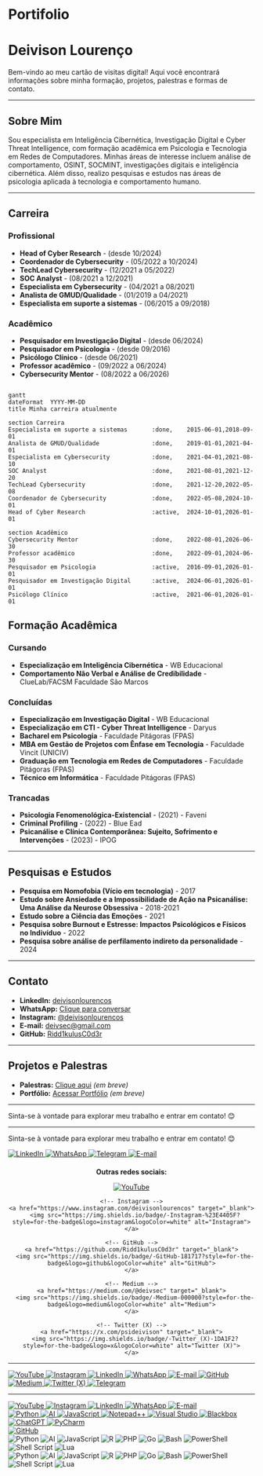 # Portifolio

# **Deivison Lourenço**

Bem-vindo ao meu cartão de visitas digital! Aqui você encontrará informações sobre minha formação, projetos, palestras e formas de contato.

---

## **Sobre Mim**

Sou especialista em Inteligência Cibernética, Investigação Digital e Cyber Threat Intelligence, com formação acadêmica em Psicologia e Tecnologia em Redes de Computadores. Minhas áreas de interesse incluem análise de comportamento, OSINT, SOCMINT, investigações digitais e inteligência cibernética. Além disso, realizo pesquisas e estudos nas áreas de psicologia aplicada à tecnologia e comportamento humano.

---
## **Carreira**
### **Profissional**
- **Head of Cyber Research** - (desde 10/2024)
- **Coordenador de Cybersecurity** - (05/2022 a 10/2024)
- **TechLead Cybersecurity** - (12/2021 a 05/2022)
- **SOC Analyst** - (08/2021 a 12/2021)
- **Especialista em Cybersecurity** - (04/2021 a 08/2021)
- **Analista de GMUD/Qualidade** - (01/2019 a 04/2021)
- **Especialista em suporte a sistemas** - (06/2015 a 09/2018)

### **Acadêmico**
- **Pesquisador em Investigação Digital** - (desde 06/2024)
- **Pesquisador em Psicologia** - (desde 09/2016)
- **Psicólogo Clínico** - (desde 06/2021)
- **Professor acadêmico** - (09/2022 a 06/2024)
- **Cybersecurity Mentor** - (08/2022 a 06/2026)

```mermaid

gantt
dateFormat  YYYY-MM-DD
title Minha carreira atualmente

section Carreira
Especialista em suporte a sistemas       :done,    2015-06-01,2018-09-01
Analista de GMUD/Qualidade               :done,    2019-01-01,2021-04-01
Especialista em Cybersecurity            :done,    2021-04-01,2021-08-10
SOC Analyst                              :done,    2021-08-01,2021-12-20
TechLead Cybersecurity                   :done,    2021-12-20,2022-05-08
Coordenador de Cybersecurity             :done,    2022-05-08,2024-10-01
Head of Cyber Research                   :active,  2024-10-01,2026-01-01

section Acadêmico
Cybersecurity Mentor                     :done,    2022-08-01,2026-06-30
Professor acadêmico                      :done,    2022-09-01,2024-06-30
Pesquisador em Psicologia                :active,  2016-09-01,2026-01-01
Pesquisador em Investigação Digital      :active,  2024-06-01,2026-01-01
Psicólogo Clínico                        :active,  2021-06-01,2026-01-01
```

## **Formação Acadêmica**
### **Cursando**
- **Especialização em Inteligência Cibernética** - WB Educacional
- **Comportamento Não Verbal e Análise de Credibilidade** - ClueLab/FACSM Faculdade São Marcos

### **Concluídas**
- **Especialização em Investigação Digital** - WB Educacional
- **Especialização em CTI - Cyber Threat Intelligence** - Daryus
- **Bacharel em Psicologia** - Faculdade Pitágoras (FPAS)
- **MBA em Gestão de Projetos com Ênfase em Tecnologia** - Faculdade Vincit (UNICIV)
- **Graduação em Tecnologia em Redes de Computadores** - Faculdade Pitágoras (FPAS)
- **Técnico em Informática** - Faculdade Pitágoras (FPAS)

### **Trancadas**
- **Psicologia Fenomenológica-Existencial** - (2021) - Faveni 
- **Criminal Profiling** - (2022) - Blue Ead
- **Psicanálise e Clínica Contemporânea: Sujeito, Sofrimento e Intervenções** - (2023) - IPOG

---

## **Pesquisas e Estudos**

- **Pesquisa em Nomofobia (Vício em tecnologia)** - 2017  
- **Estudo sobre Ansiedade e a Impossibilidade de Ação na Psicanálise: Uma Análise da Neurose Obsessiva** - 2018-2021  
- **Estudo sobre a Ciência das Emoções** - 2021  
- **Pesquisa sobre Burnout e Estresse: Impactos Psicológicos e Físicos no Indivíduo** - 2022  
- **Pesquisa sobre análise de perfilamento indireto da personalidade** - 2024  

---

## **Contato**

- **LinkedIn:** [deivisonlourencos](https://www.linkedin.com/in/deivisonlourencos/)  
- **WhatsApp:** [Clique para conversar](https://wa.me/31993742973)  
- **Instagram:** [@deivisonlourencos](https://www.instagram.com/deivisonlourencos)  
- **E-mail:** [deivsec@gmail.com](mailto:deivsec@gmail.com)  
- **GitHub:** [Ridd1kulusC0d3r](https://github.com/Ridd1kulusC0d3r)  

---

## **Projetos e Palestras**

- **Palestras:** [Clique aqui](#) *(em breve)*  
- **Portfólio:** [Acessar Portfólio](#) *(em breve)*  

---

Sinta-se à vontade para explorar meu trabalho e entrar em contato! 😊

---
<div>
  <!-- Descrição -->
  <p>Sinta-se à vontade para explorar meu trabalho e entrar em contato! 😊</p>

  <!-- Redes principais -->
  <a href="https://www.linkedin.com/in/deivisonlourencos/" target="_blank">
    <img src="https://img.shields.io/badge/-LinkedIn-%230077B5?style=for-the-badge&logo=linkedin&logoColor=white" alt="LinkedIn">
  </a> 

  <a href="https://wa.me/31993742973" target="_blank">
    <img src="https://img.shields.io/badge/-WhatsApp-%25D366?style=for-the-badge&logo=whatsapp&logoColor=white" alt="WhatsApp">
  </a>

  <a href="https://t.me/Ridd1kulusC0d3r" target="_blank">
    <img src="https://img.shields.io/badge/-Telegram-26A5E4?style=for-the-badge&logo=telegram&logoColor=white" alt="Telegram">
  </a>

  <a href="mailto:deivsec@gmail.com" target="_blank">
    <img src="https://img.shields.io/badge/-Email-D14836?style=for-the-badge&logo=gmail&logoColor=white" alt="E-mail">
  </a>

  <!-- Outras redes sociais centralizadas -->
  <div style="text-align: center; margin-top: 20px;">
    <p><strong>Outras redes sociais:</strong></p>
    <!-- YouTube -->
    <a href="https://www.youtube.com/playlist?list=PL2ZxeW1VQqpMaPkDxwK-rCK5adHsHtQAi" target="_blank">
      <img src="https://img.shields.io/badge/YouTube-FF0000?style=for-the-badge&logo=youtube&logoColor=white" alt="YouTube">
    </a>
    
    <!-- Instagram -->
    <a href="https://www.instagram.com/deivisonlourencos" target="_blank">
      <img src="https://img.shields.io/badge/-Instagram-%23E4405F?style=for-the-badge&logo=instagram&logoColor=white" alt="Instagram">
    </a>
    
    <!-- GitHub -->
    <a href="https://github.com/Ridd1kulusC0d3r" target="_blank">
      <img src="https://img.shields.io/badge/-GitHub-181717?style=for-the-badge&logo=github&logoColor=white" alt="GitHub">
    </a>

    <!-- Medium -->
    <a href="https://medium.com/@deivsec" target="_blank">
      <img src="https://img.shields.io/badge/-Medium-000000?style=for-the-badge&logo=medium&logoColor=white" alt="Medium">
    </a>

    <!-- Twitter (X) -->
    <a href="https://x.com/psideivison" target="_blank">
      <img src="https://img.shields.io/badge/-Twitter_(X)-1DA1F2?style=for-the-badge&logo=x&logoColor=white" alt="Twitter (X)">
    </a>
  </div>
</div>

---
<div> 
  <!-- YouTube -->
  <a href="https://www.youtube.com/playlist?list=PL2ZxeW1VQqpMaPkDxwK-rCK5adHsHtQAi" target="_blank">
    <img src="https://img.shields.io/badge/YouTube-FF0000?style=for-the-badge&logo=youtube&logoColor=white" alt="YouTube">
  </a>
  
  <!-- Instagram -->
  <a href="https://www.instagram.com/deivisonlourencos" target="_blank">
    <img src="https://img.shields.io/badge/-Instagram-%23E4405F?style=for-the-badge&logo=instagram&logoColor=white" alt="Instagram">
  </a>
  
  <!-- LinkedIn -->
  <a href="https://www.linkedin.com/in/deivisonlourencos/" target="_blank">
    <img src="https://img.shields.io/badge/-LinkedIn-%230077B5?style=for-the-badge&logo=linkedin&logoColor=white" alt="LinkedIn">
  </a> 
  
  <!-- WhatsApp -->
  <a href="https://wa.me/31993742973" target="_blank">
    <img src="https://img.shields.io/badge/-WhatsApp-%25D366?style=for-the-badge&logo=whatsapp&logoColor=white" alt="WhatsApp">
  </a>
  
  <!-- E-mail -->
  <a href="mailto:deivsec@gmail.com" target="_blank">
    <img src="https://img.shields.io/badge/-Email-D14836?style=for-the-badge&logo=gmail&logoColor=white" alt="E-mail">
  </a>

  <!-- GitHub -->
  <a href="https://github.com/Ridd1kulusC0d3r" target="_blank">
    <img src="https://img.shields.io/badge/-GitHub-181717?style=for-the-badge&logo=github&logoColor=white" alt="GitHub">
  </a>

  <!-- Medium -->
  <a href="https://medium.com/@deivsec" target="_blank">
    <img src="https://img.shields.io/badge/-Medium-000000?style=for-the-badge&logo=medium&logoColor=white" alt="Medium">
  </a>

  <!-- Twitter (X) -->
  <a href="https://x.com/psideivison" target="_blank">
    <img src="https://img.shields.io/badge/-Twitter_(X)-1DA1F2?style=for-the-badge&logo=x&logoColor=white" alt="Twitter (X)">
  </a>

  <!-- Telegram -->
  <a href="https://t.me/Ridd1kulusC0d3r" target="_blank">
    <img src="https://img.shields.io/badge/-Telegram-26A5E4?style=for-the-badge&logo=telegram&logoColor=white" alt="Telegram">
  </a>
</div>

---
<div> 
  <!-- YouTube -->
  <a href="https://www.youtube.com/playlist?list=PL2ZxeW1VQqpMaPkDxwK-rCK5adHsHtQAi" target="_blank">
    <img src="https://img.shields.io/badge/YouTube-FF0000?style=for-the-badge&logo=youtube&logoColor=white" alt="YouTube">
  </a>
  
  <!-- Instagram -->
  <a href="https://www.instagram.com/deivisonlourencos" target="_blank">
    <img src="https://img.shields.io/badge/-Instagram-%23E4405F?style=for-the-badge&logo=instagram&logoColor=white" alt="Instagram">
  </a>
  
  <!-- LinkedIn -->
  <a href="https://www.linkedin.com/in/deivisonlourencos/" target="_blank">
    <img src="https://img.shields.io/badge/-LinkedIn-%230077B5?style=for-the-badge&logo=linkedin&logoColor=white" alt="LinkedIn">
  </a> 
  
  <!-- WhatsApp -->
  <a href="https://wa.me/31993742973" target="_blank">
    <img src="https://img.shields.io/badge/-WhatsApp-%25D366?style=for-the-badge&logo=whatsapp&logoColor=white" alt="WhatsApp">
  </a>
  
  <!-- E-mail -->
  <a href="mailto:deivsec@gmail.com" target="_blank">
    <img src="https://img.shields.io/badge/-Email-D14836?style=for-the-badge&logo=gmail&logoColor=white" alt="E-mail">
  </a>
  
  <!-- GitHub -->

  <div>
  <!-- Python -->
  <a href="https://www.python.org" target="_blank">
    <img src="https://img.shields.io/badge/-Python-3776AB?style=for-the-badge&logo=python&logoColor=white" alt="Python">
  </a>

  <!-- AI -->
  <a href="https://openai.com" target="_blank">
    <img src="https://img.shields.io/badge/-AI-FF6F00?style=for-the-badge&logo=openai&logoColor=white" alt="AI">
  </a>

  <!-- JavaScript -->
  <a href="https://developer.mozilla.org/en-US/docs/Web/JavaScript" target="_blank">
    <img src="https://img.shields.io/badge/-JavaScript-F7DF1E?style=for-the-badge&logo=javascript&logoColor=black" alt="JavaScript">
  </a>
  
  <!-- Notepad++ -->
  <a href="https://notepad-plus-plus.org/" target="_blank">
    <img src="https://img.shields.io/badge/-Notepad++-90E59A?style=for-the-badge&logo=notepad%2B%2B&logoColor=black" alt="Notepad++">
  </a>

  <!-- Visual Studio -->
  <a href="https://visualstudio.microsoft.com/" target="_blank">
    <img src="https://img.shields.io/badge/-Visual%20Studio-5C2D91?style=for-the-badge&logo=visual-studio&logoColor=white" alt="Visual Studio">
  </a>

  <!-- Blackbox -->
  <a href="https://www.useblackbox.io/" target="_blank">
    <img src="https://img.shields.io/badge/-Blackbox-000000?style=for-the-badge&logo=blackbox&logoColor=white" alt="Blackbox">
  </a>

  <!-- ChatGPT -->
  <a href="https://openai.com/chatgpt" target="_blank">
    <img src="https://img.shields.io/badge/-ChatGPT-00A67E?style=for-the-badge&logo=openai&logoColor=white" alt="ChatGPT">
  </a>

  <!-- PyCharm -->
  <a href="https://www.jetbrains.com/pycharm/" target="_blank">
    <img src="https://img.shields.io/badge/-PyCharm-000000?style=for-the-badge&logo=pycharm&logoColor=white" alt="PyCharm">
  </a>
</div>

  <a href="https://github.com/Ridd1kulusC0d3r" target="_blank">
    <img src="https://img.shields.io/badge/-GitHub-181717?style=for-the-badge&logo=github&logoColor=white" alt="GitHub">
  </a>
</div>



<div>
  <!-- Python -->
  <img src="https://img.shields.io/badge/Python-60%25-3776AB?style=for-the-badge&logo=python&logoColor=white" alt="Python">

  <!-- AI -->
  <img src="https://img.shields.io/badge/AI-30%25-FF6F00?style=for-the-badge&logo=openai&logoColor=white" alt="AI">

  <!-- JavaScript -->
  <img src="https://img.shields.io/badge/JavaScript-100%25-F7DF1E?style=for-the-badge&logo=javascript&logoColor=black" alt="JavaScript">

  <!-- R -->
  <img src="https://img.shields.io/badge/R-100%25-276DC3?style=for-the-badge&logo=r&logoColor=white" alt="R">

  <!-- PHP -->
  <img src="https://img.shields.io/badge/PHP-100%25-777BB4?style=for-the-badge&logo=php&logoColor=white" alt="PHP">

  <!-- Go -->
  <img src="https://img.shields.io/badge/Go-100%25-00ADD8?style=for-the-badge&logo=go&logoColor=white" alt="Go">

  <!-- Bash -->
  <img src="https://img.shields.io/badge/Bash-100%25-4EAA25?style=for-the-badge&logo=gnu-bash&logoColor=white" alt="Bash">

  <!-- PowerShell -->
  <img src="https://img.shields.io/badge/PowerShell-100%25-5391FE?style=for-the-badge&logo=powershell&logoColor=white" alt="PowerShell">

  <!-- Shell Script -->
  <img src="https://img.shields.io/badge/Shell_Script-100%25-89E051?style=for-the-badge&logo=shell&logoColor=black" alt="Shell Script">

  <!-- Lua -->
  <img src="https://img.shields.io/badge/Lua-100%25-2C2D72?style=for-the-badge&logo=lua&logoColor=white" alt="Lua">
</div>



<div>
  <!-- Python -->
  <img src="https://img.shields.io/badge/Python-3776AB?style=for-the-badge&logo=python&logoColor=white" alt="Python">

  <!-- AI -->
  <img src="https://img.shields.io/badge/AI-FF6F00?style=for-the-badge&logo=openai&logoColor=white" alt="AI">

  <!-- JavaScript -->
  <img src="https://img.shields.io/badge/JavaScript-F7DF1E?style=for-the-badge&logo=javascript&logoColor=black" alt="JavaScript">

  <!-- R -->
  <img src="https://img.shields.io/badge/R-276DC3?style=for-the-badge&logo=r&logoColor=white" alt="R">

  <!-- PHP -->
  <img src="https://img.shields.io/badge/PHP-777BB4?style=for-the-badge&logo=php&logoColor=white" alt="PHP">

  <!-- Go -->
  <img src="https://img.shields.io/badge/Go-00ADD8?style=for-the-badge&logo=go&logoColor=white" alt="Go">

  <!-- Bash -->
  <img src="https://img.shields.io/badge/Bash-4EAA25?style=for-the-badge&logo=gnu-bash&logoColor=white" alt="Bash">

  <!-- PowerShell -->
  <img src="https://img.shields.io/badge/PowerShell-5391FE?style=for-the-badge&logo=powershell&logoColor=white" alt="PowerShell">

  <!-- Shell Script -->
  <img src="https://img.shields.io/badge/Shell_Script-89E051?style=for-the-badge&logo=shell&logoColor=black" alt="Shell Script">

  <!-- Lua -->
  <img src="https://img.shields.io/badge/Lua-2C2D72?style=for-the-badge&logo=lua&logoColor=white" alt="Lua">
</div>
